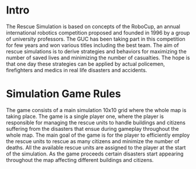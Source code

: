 # Intro
The Rescue Simulation is based on concepts of the RoboCup, an annual international robotics competition proposed and founded in 1996 by a group of university professors. The GUC has been taking part in this competition for few years and won various titles including the best team. The aim of rescue simulations is to derive strategies and behaviors for maximizing the number of saved lives and minimizing the number of casualties. The hope is that one day these strategies can be applied by actual policemen, firefighters and medics in real life disasters and accidents.
# Simulation Game Rules
The game consists of a main simulation 10x10 grid where the whole map is taking place. The game is a single player one, where the player is responsible for managing the rescue units to handle buildings and citizens suffering from the disasters that ensue during gameplay throughout the whole map. The main goal of the game is for the player to efficiently employ the rescue units to rescue as many citizens and minimize the number of deaths. All the available rescue units are assigned to the player at the start of the simulation. As the game proceeds certain disasters start appearing throughout the map affecting different buildings and citizens.
